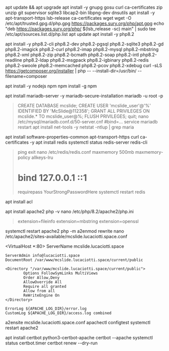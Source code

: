 apt update && apt upgrade
apt install -y gnupg gosu curl ca-certificates zip unzip git supervisor sqlite3 libcap2-bin libpng-dev dnsutils
apt install -y apt-transport-https lsb-release ca-certificates wget
wget -O /etc/apt/trusted.gpg.d/php.gpg https://packages.sury.org/php/apt.gpg
echo "deb https://packages.sury.org/php/ $(lsb_release -sc) main" | sudo tee /etc/apt/sources.list.d/php.list
apt update
apt install -y php8.2

apt install -y php8.2-cli php8.2-dev php8.2-pgsql php8.2-sqlite3 php8.2-gd php8.2-imagick php8.2-curl php8.2-imap php8.2-mysql php8.2-mbstring php8.2-xml php8.2-zip php8.2-bcmath php8.2-soap php8.2-intl php8.2-readline php8.2-ldap php8.2-msgpack php8.2-igbinary php8.2-redis php8.2-swoole php8.2-memcached php8.2-pcov php8.2-xdebug
curl -sLS https://getcomposer.org/installer | php -- --install-dir=/usr/bin/ --filename=composer

apt install -y nodejs npm
npm install -g npm

apt install mariadb-server -y
mariadb-secure-installation
mariadb -u root -p
> CREATE DATABASE mcslide;
> CREATE USER 'mcslide_user'@'%' IDENTIFIED BY 'McSlide@112358';
> GRANT ALL PRIVILEGES ON mcslide.* TO mcslide_user@%;
> FLUSH PRIVILEGES;
> quit;
nano /etc/mysql/mariadb.conf.d/50-server.cnf
> #bind=...
service mariadb restart
apt install net-tools -y
netstat -ntlup | grep maria

apt install software-properties-common apt-transport-https curl ca-certificates -y
apt install redis
systemctl status redis-server
redis-cli
> ping
> exit
nano /etc/redis/redis.conf
>maxmemory 500mb 
>maxmemory-policy allkeys-lru
> # bind 127.0.0.1 ::1
> requirepass YourStrongPasswordHere
systemctl restart redis

apt install acl

apt install apache2
php -v
nano /etc/php/8.2/apache2/php.ini
> extension=fileinfo
> extension=mbstring
> extension=openssl

systemctl restart apache2
php -m
a2enmod rewrite
nano /etc/apache2/sites-available/mcslide.lucaciotti.space.conf

<VirtualHost *:80>
    ServerName mcslide.lucaciotti.space

    ServerAdmin info@lucaciotti.space
    DocumentRoot /var/www/mcslide.lucaciotti.space/current/public

    <Directory "/var/www/mcslide.lucaciotti.space/current/public">
            Options FollowSymLinks MultiViews
            Order Allow,Deny
            AllowOverride All
            Require all granted
            Allow from all
            ReWriteEngine On
    </Directory>

    ErrorLog ${APACHE_LOG_DIR}/error.log
    CustomLog ${APACHE_LOG_DIR}/access.log combined

</VirtualHost>

a2ensite mcslide.lucaciotti.space.conf
apachectl configtest
systemctl restart apache2

apt install certbot python3-certbot-apache
certbot --apache
systemctl status certbot.timer
certbot renew --dry-run

